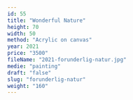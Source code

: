 ```yaml
---
id: 55
title: "Wonderful Nature"
height: 70
width: 50
method: "Acrylic on canvas"
year: 2021
price: "3500"
fileName: "2021-forunderlig-natur.jpg"
medie: "painting"
draft: "false"
slug: "forunderlig-natur"
weight: "160"
---
```

